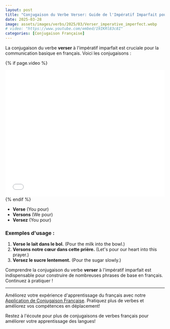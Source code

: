 ```yaml
---
layout: post
title: "Conjugaison du Verbe Verser: Guide de l'Impératif Imparfait pour les Débutants"
date: 2025-03-28
image: assets/images/verbs/2025/03/Verser_imperative_imperfect.webp
# video: "https://www.youtube.com/embed/19IKRl83c8I"
categories: [Conjugaison Française]
---
```


La conjugaison du verbe **verser** à l'impératif imparfait est cruciale pour la communication basique en français. Voici les conjugaisons :

<!-- Video Embed Section -->
{% if page.video %}
<div class="video-embed">
  <iframe width="100%" height="400" src="{{ page.video | escape }}" frameborder="0" allowfullscreen></iframe>
</div>
{% endif %}

- **Verse** (You pour)
- **Versons** (We pour)
- **Versez** (You pour)

### Exemples d'usage :

1. **Verse le lait dans le bol.** (Pour the milk into the bowl.)
2. **Versons notre cœur dans cette prière.** (Let's pour our heart into this prayer.)
3. **Versez le sucre lentement.** (Pour the sugar slowly.)

Comprendre la conjugaison du verbe **verser** à l'impératif imparfait est indispensable pour construire de nombreuses phrases de base en français. Continuez à pratiquer !

---

Améliorez votre expérience d'apprentissage du français avec notre [Application de Conjugaison Française]({{site.appStore.url}}). Pratiquez plus de verbes et améliorez vos compétences en déplacement!

Restez à l'écoute pour plus de conjugaisons de verbes français pour améliorer votre apprentissage des langues!
